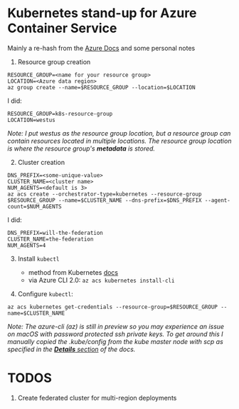 # Kubernetes stand-up for Azure Container Service

Mainly a re-hash from the [Azure Docs](https://docs.microsoft.com/en-us/azure/container-service/container-service-kubernetes-walkthrough)
and some personal notes

1. Resource group creation
```
RESOURCE_GROUP=<name for your resource group>
LOCATION=<Azure data region>
az group create --name=$RESOURCE_GROUP --location=$LOCATION
```

I did:
```
RESOURCE_GROUP=k8s-resource-group
LOCATION=westus
```
*Note: I put westus as the resource group location, but a 
resource group can contain resources located in multiple locations. 
The resource group location is where the resource group's **metadata** is stored.*

2. Cluster creation
```
DNS_PREFIX=<some-unique-value>
CLUSTER_NAME=<cluster name>
NUM_AGENTS=<default is 3>
az acs create --orchestrator-type=kubernetes --resource-group $RESOURCE_GROUP --name=$CLUSTER_NAME --dns-prefix=$DNS_PREFIX --agent-count=$NUM_AGENTS
```

I did:
```
DNS_PREFIX=will-the-federation
CLUSTER_NAME=the-federation
NUM_AGENTS=4
```

3. Install `kubectl`
    - method from Kubernetes [docs](http://kubernetes.io/docs/user-guide/prereqs/)
    - via Azure CLI 2.0: `az acs kubernetes install-cli`

4. Configure `kubectl`:
```
az acs kubernetes get-credentials --resource-group=$RESOURCE_GROUP --name=$CLUSTER_NAME
```
*Note: The azure-cli (az) is still in preview so you may experience an issue on macOS with password
protected ssh private keys. To get around this I manually copied the .kube/config from the kube master node 
with scp as specified in the [**Details** section](https://docs.microsoft.com/en-us/azure/container-service/container-service-kubernetes-walkthrough#details) 
of the docs.*

# TODOS
1. Create federated cluster for multi-region deployments
